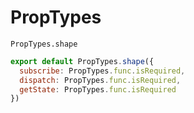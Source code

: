 # PropTypes

`PropTypes.shape`

```js
export default PropTypes.shape({
  subscribe: PropTypes.func.isRequired,
  dispatch: PropTypes.func.isRequired,
  getState: PropTypes.func.isRequired
})
```
